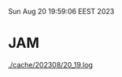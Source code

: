 Sun Aug 20 19:59:06 EEST 2023
# JAM
<a href='./cache/202308/20_19.log'>./cache/202308/20_19.log</a>
